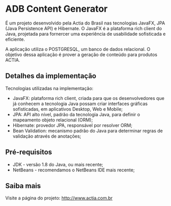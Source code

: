 ADB Content Generator
===============
É um projeto desenvolvido pela Actia do Brasil nas tecnologias JavaFX, JPA (Java Persistence API) e Hibernate. O JavaFX é a plataforma rich client do Java, projetada para fornercer uma experiência de usabilidade sofisticada e eficiente.

A aplicação utiliza o POSTGRESQL, um banco de dados relacional. O objetivo dessa aplicação é prover a geração de conteúdo para produtos ACTIA.

Detalhes da implementação
-------
Tecnologias utilizadas na implementação:

* JavaFX: plataforma rich client, criada para que os desenvolvedores que já conhecem a tecnologia Java possam criar interfaces gráficas sofisticadas, em aplicativos Desktop, Web e Mobile;
* JPA: API alto nível, padrão da tecnologia Java, para definir o mapeamento objeto relacional (ORM);
* Hibernate: provedor JPA, responsável por resolver ORM;
* Bean Validation: mecanismo padrão do Java para determinar regras de validação através de anotações;

Pré-requisitos
-------
* JDK - versão 1.8 do Java, ou mais recente;
* NetBeans - recomendamos o NetBeans IDE mais recente;

Saiba mais
-------
Visite a página do projeto:
http://www.actia.com.br
